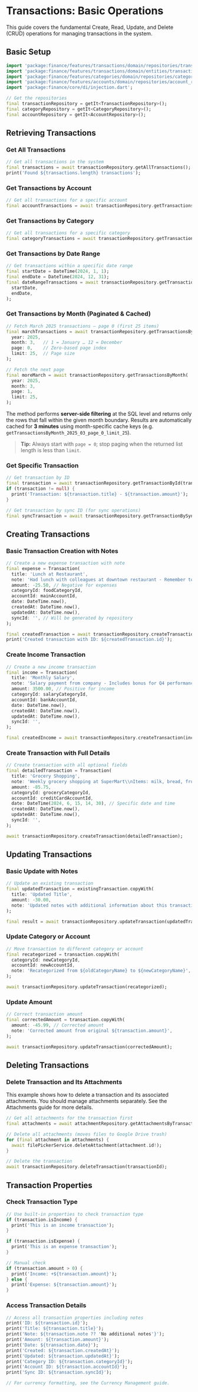 # Transactions: Basic Operations

This guide covers the fundamental Create, Read, Update, and Delete (CRUD) operations for managing transactions in the system.

## Basic Setup

```dart
import 'package:finance/features/transactions/domain/repositories/transaction_repository.dart';
import 'package:finance/features/transactions/domain/entities/transaction.dart';
import 'package:finance/features/categories/domain/repositories/category_repository.dart';
import 'package:finance/features/accounts/domain/repositories/account_repository.dart';
import 'package:finance/core/di/injection.dart';

// Get the repositories
final transactionRepository = getIt<TransactionRepository>();
final categoryRepository = getIt<CategoryRepository>();
final accountRepository = getIt<AccountRepository>();
```

## Retrieving Transactions

### Get All Transactions
```dart
// Get all transactions in the system
final transactions = await transactionRepository.getAllTransactions();
print('Found ${transactions.length} transactions');
```

### Get Transactions by Account
```dart
// Get all transactions for a specific account
final accountTransactions = await transactionRepository.getTransactionsByAccount(accountId);
```

### Get Transactions by Category
```dart
// Get all transactions for a specific category
final categoryTransactions = await transactionRepository.getTransactionsByCategory(categoryId);
```

### Get Transactions by Date Range
```dart
// Get transactions within a specific date range
final startDate = DateTime(2024, 1, 1);
final endDate = DateTime(2024, 12, 31);
final dateRangeTransactions = await transactionRepository.getTransactionsByDateRange(
  startDate,
  endDate,
);
```

### Get Transactions by Month (Paginated & Cached)
```dart
// Fetch March 2025 transactions – page 0 (first 25 items)
final marchTransactions = await transactionRepository.getTransactionsByMonth(
  year: 2025,
  month: 3,   // 1 = January … 12 = December
  page: 0,    // Zero-based page index
  limit: 25,  // Page size
);

// Fetch the next page
final moreMarch = await transactionRepository.getTransactionsByMonth(
  year: 2025,
  month: 3,
  page: 1,
  limit: 25,
);
```
The method performs **server-side filtering** at the SQL level and returns only the rows that fall within the given month boundary. Results are automatically cached for **3 minutes** using month-specific cache keys (e.g. `getTransactionsByMonth_2025_03_page_0_limit_25`).

> **Tip:** Always start with `page = 0`; stop paging when the returned list length is less than `limit`.

### Get Specific Transaction
```dart
// Get transaction by ID
final transaction = await transactionRepository.getTransactionById(transactionId);
if (transaction != null) {
  print('Transaction: ${transaction.title} - ${transaction.amount}');
}

// Get transaction by sync ID (for sync operations)
final syncTransaction = await transactionRepository.getTransactionBySyncId(syncId);
```

## Creating Transactions

### Basic Transaction Creation with Notes
```dart
// Create a new expense transaction with note
final expense = Transaction(
  title: 'Lunch at Restaurant',
  note: 'Had lunch with colleagues at downtown restaurant - Remember to expense this for the client meeting',
  amount: -25.50, // Negative for expenses
  categoryId: foodCategoryId,
  accountId: mainAccountId,
  date: DateTime.now(),
  createdAt: DateTime.now(),
  updatedAt: DateTime.now(),
  syncId: '', // Will be generated by repository
);

final createdTransaction = await transactionRepository.createTransaction(expense);
print('Created transaction with ID: ${createdTransaction.id}');
```

### Create Income Transaction
```dart
// Create a new income transaction
final income = Transaction(
  title: 'Monthly Salary',
  note: 'Salary payment from company - Includes bonus for Q4 performance',
  amount: 3500.00, // Positive for income
  categoryId: salaryCategoryId,
  accountId: bankAccountId,
  date: DateTime.now(),
  createdAt: DateTime.now(),
  updatedAt: DateTime.now(),
  syncId: '',
);

final createdIncome = await transactionRepository.createTransaction(income);
```

### Create Transaction with Full Details
```dart
// Create transaction with all optional fields
final detailedTransaction = Transaction(
  title: 'Grocery Shopping',
  note: 'Weekly grocery shopping at SuperMart\\nItems: milk, bread, fruits\\nUsed 10% discount coupon - saved $8.50',
  amount: -85.75,
  categoryId: groceryCategoryId,
  accountId: creditCardAccountId,
  date: DateTime(2024, 6, 15, 14, 30), // Specific date and time
  createdAt: DateTime.now(),
  updatedAt: DateTime.now(),
  syncId: '',
);

await transactionRepository.createTransaction(detailedTransaction);
```

## Updating Transactions

### Basic Update with Notes
```dart
// Update an existing transaction
final updatedTransaction = existingTransaction.copyWith(
  title: 'Updated Title',
  amount: -30.00,
  note: 'Updated notes with additional information about this transaction',
);

final result = await transactionRepository.updateTransaction(updatedTransaction);
```

### Update Category or Account
```dart
// Move transaction to different category or account
final recategorized = transaction.copyWith(
  categoryId: newCategoryId,
  accountId: newAccountId,
  note: 'Recategorized from ${oldCategoryName} to ${newCategoryName}',
);

await transactionRepository.updateTransaction(recategorized);
```

### Update Amount
```dart
// Correct transaction amount
final correctedAmount = transaction.copyWith(
  amount: -45.99, // Corrected amount
  note: 'Corrected amount from original ${transaction.amount}',
);

await transactionRepository.updateTransaction(correctedAmount);
```

## Deleting Transactions

### Delete Transaction and Its Attachments
This example shows how to delete a transaction and its associated attachments. You should manage attachments separately. See the Attachments guide for more details.
```dart
// Get all attachments for the transaction first
final attachments = await attachmentRepository.getAttachmentsByTransaction(transactionId);

// Delete all attachments (moves files to Google Drive trash)
for (final attachment in attachments) {
  await filePickerService.deleteAttachment(attachment.id!);
}

// Delete the transaction
await transactionRepository.deleteTransaction(transactionId);
```

## Transaction Properties

### Check Transaction Type
```dart
// Use built-in properties to check transaction type
if (transaction.isIncome) {
  print('This is an income transaction');
}

if (transaction.isExpense) {
  print('This is an expense transaction');
}

// Manual check
if (transaction.amount > 0) {
  print('Income: +${transaction.amount}');
} else {
  print('Expense: ${transaction.amount}');
}
```

### Access Transaction Details
```dart
// Access all transaction properties including notes
print('ID: ${transaction.id}');
print('Title: ${transaction.title}');
print('Note: ${transaction.note ?? 'No additional notes'}');
print('Amount: ${transaction.amount}');
print('Date: ${transaction.date}');
print('Created: ${transaction.createdAt}');
print('Updated: ${transaction.updatedAt}');
print('Category ID: ${transaction.categoryId}');
print('Account ID: ${transaction.accountId}');
print('Sync ID: ${transaction.syncId}');

// For currency formatting, see the Currency Management guide.
``` 